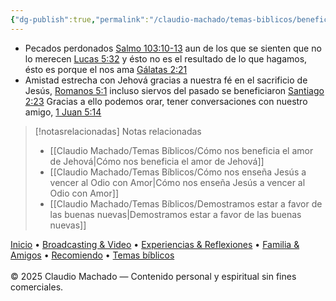 ```yaml
---
{"dg-publish":true,"permalink":"/claudio-machado/temas-biblicos/beneficios-actuales-del-sacrificio-de-jesus/"}
---
```


- Pecados perdonados [Salmo 103:10-13](https://wol.jw.org/es/wol/bc/r4/lp-s/2025244/2/2)  aun de los que se sienten que no lo merecen [Lucas 5:32](https://wol.jw.org/es/wol/bc/r4/lp-s/2025244/4/0) y ésto no es el resultado de lo que hagamos, ésto es porque el nos ama [Gálatas 2:21](https://wol.jw.org/es/wol/b/r4/lp-s/nwtsty/48/2#v=48:2:21)
- Amistad estrecha con Jehová gracias a nuestra fé en el sacrificio de Jesús, [Romanos 5:1](https://wol.jw.org/es/wol/bc/r4/lp-s/2025244/8/0) incluso siervos del pasado se beneficiaron [Santiago 2:23](https://wol.jw.org/es/wol/bc/r4/lp-s/2025244/8/1)  Gracias a ello podemos orar, tener conversaciones con nuestro amigo, [1 Juan 5:14](https://wol.jw.org/es/wol/bc/r4/lp-s/2025244/9/2) 



> [!notasrelacionadas] Notas relacionadas
> - [[Claudio Machado/Temas Bíblicos/Cómo nos beneficia el amor de Jehová\|Cómo nos beneficia el amor de Jehová]]
> - [[Claudio Machado/Temas Bíblicos/Cómo nos enseña Jesús a vencer al Odio con Amor\|Cómo nos enseña Jesús a vencer al Odio con Amor]]
> - [[Claudio Machado/Temas Bíblicos/Demostramos estar a favor de las buenas nuevas\|Demostramos estar a favor de las buenas nuevas]]

<div class="pie-simple">
  <a href="https://mis-apuntes-psi.vercel.app/">Inicio</a> •
  <a href="https://mis-apuntes-psi.vercel.app/claudio-machado/brodcasting-and-videos/principial-brodcasting-and-video/">Broadcasting & Video</a> •
  <a href="https://mis-apuntes-psi.vercel.app/claudio-machado/experiencias-and-reflexiones/experiencias-and-reflexiones/">Experiencias & Reflexiones</a> •
  <a href="https://mis-apuntes-psi.vercel.app/claudio-machado/familia-and-amigos/familia-and-amigos/">Familia & Amigos</a> •
  <a href="https://mis-apuntes-psi.vercel.app/claudio-machado/recomendaciones/recomiendo/">Recomiendo</a> •
  <a href="https://mis-apuntes-psi.vercel.app/claudio-machado/temas-biblicos/temas-biblicos/">Temas bíblicos</a>
  <br><br>
  <span class="legal">© 2025 Claudio Machado — Contenido personal y espiritual sin fines comerciales.</span>
</div>
